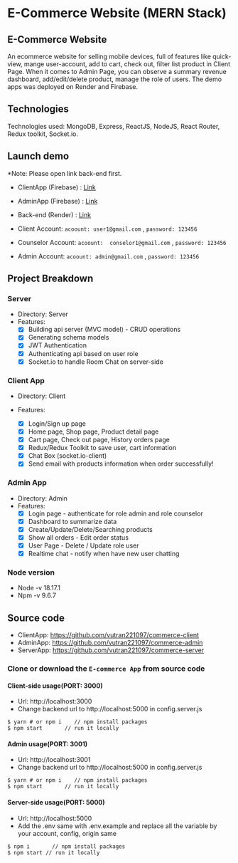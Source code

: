# E-Commerce Website (MERN Stack)

## E-Commerce Website
An ecommerce website for selling mobile devices, full of features like quick-view, mange user-account, add to cart, check out, filter list product in Client Page. When it comes to Admin Page, you can observe a summary revenue dashboard, add/edit/delete product, manage the role of users. The demo apps was deployed on Render and Firebase.

## Technologies
Technologies used: MongoDB, Express, ReactJS, NodeJS, React Router, Redux toolkit, Socket.io.

## Launch demo

\*Note: Please open link back-end first.

- ClientApp (Firebase) : [Link](https://commerce-app-a6c6d.web.app/)
- AdminApp (Firebase) : [Link](https://commerce-44da7.web.app/)
- Back-end (Render) : [Link](https://commerce-server-9797.onrender.com/)

- Client Account: `acoount: user1@gmail.com` , `password: 123456`
- Counselor Account: `acoount: 	conselor1@gmail.com` , `password: 123456`
- Admin Account: `acoount: admin@gmail.com` , `password: 123456`

## Project Breakdown

### Server

- Directory: Server
- Features:
  - [x] Building api server (MVC model) - CRUD operations
  - [x] Generating schema models
  - [x] JWT Authentication
  - [x] Authenticating api based on user role
  - [x] Socket.io to handle Room Chat on server-side

### Client App

- Directory: Client
- Features:

  - [x] Login/Sign up page
  - [x] Home page, Shop page, Product detail page
  - [x] Cart page, Check out page, History orders page
  - [x] Redux/Redux Toolkit to save user, cart information
  - [x] Chat Box (socket.io-client)
  - [x] Send email with products information when order successfully!

### Admin App

- Directory: Admin
- Features:
  - [x] Login page - authenticate for role admin and role counselor
  - [x] Dashboard to summarize data
  - [x] Create/Update/Delete/Searching products
  - [x] Show all orders - Edit order status
  - [x] User Page - Delete / Update role user
  - [x] Realtime chat - notify when have new user chatting

### Node version

- Node -v 18.17.1
- Npm -v 9.6.7

## Source code
- ClientApp: https://github.com/vutran221097/commerce-client
- AdminApp: https://github.com/vutran221097/commerce-admin
- ServerApp: https://github.com/vutran221097/commerce-server

### Clone or download the `E-commerce App` from source code
#### Client-side usage(PORT: 3000)
- Url: http://localhost:3000
- Change backend url to http://localhost:5000 in config.server.js

```
$ yarn # or npm i    // npm install packages
$ npm start       // run it locally
```

#### Admin usage(PORT: 3001)
- Url: http://localhost:3001
- Change backend url to http://localhost:5000 in config.server.js

```
$ yarn # or npm i    // npm install packages
$ npm start       // run it locally
```

#### Server-side usage(PORT: 5000)
- Url: http://localhost:5000
- Add the .env same with .env.example and replace all the variable by your account, config, origin same

```
$ npm i       // npm install packages
$ npm start // run it locally
```
